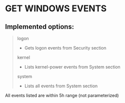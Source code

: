 # GET WINDOWS EVENTS

## Implemented options: 

> logon
> - Gets logon events from Security section
> 
> kernel
> - Lists kernel-power events from System section
> 
> system
> - Lists all events from System section
 
All events listed are within 5h range (not parameterized)
